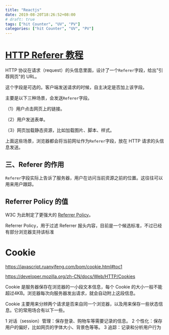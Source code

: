 ```yaml
---
title: "Reactjs"
date: 2019-08-20T18:26:52+08:00
# draft: true
tags: ["hit Counter", "UV", "PV"]
categories: ["hit Counter", "UV", "PV"]
---
```


# [HTTP Referer 教程](http://www.ruanyifeng.com/blog/2019/06/http-referer.html)

HTTP 协议在请求（request）的头信息里面，设计了一个`Referer`字段，给出"引荐网页"的 URL。

这个字段是可选的。客户端发送请求的时候，自主决定是否加上该字段。

主要是以下三种场景，会发送`Referer`字段。

（1）用户点击网页上的链接。

（2）用户发送表单。

（3）网页加载静态资源，比如加载图片、脚本、样式。


上面这些场景，浏览器都会将当前网址作为`Referer`字段，放在 HTTP 请求的头信息发送。

## 三、Referer 的作用

`Referer`字段实际上告诉了服务器，用户在访问当前资源之前的位置。这往往可以用来用户跟踪。

## Referrer Policy 的值

W3C 为此制定了更强大的 [Referrer Policy](https://w3c.github.io/webappsec-referrer-policy/)。

Referrer Policy，用于过滤 Referrer 报头内容，目前是一个候选标准，不过已经有部分浏览器支持该标准



# Cookie

https://javascript.ruanyifeng.com/bom/cookie.html#toc1

https://developer.mozilla.org/zh-CN/docs/Web/HTTP/Cookies

Cookie 是服务器保存在浏览器的一小段文本信息，每个 Cookie 的大小一般不能超过4KB。浏览器每次向服务器发出请求，就会自动附上这段信息。

Cookie 主要用来分辨两个请求是否来自同一个浏览器，以及用来保存一些状态信息。它的常用场合有以下一些。

1 对话（session）管理：保存登录、购物车等需要记录的信息。
2 个性化：保存用户的偏好，比如网页的字体大小、背景色等等。
3 追踪：记录和分析用户行为